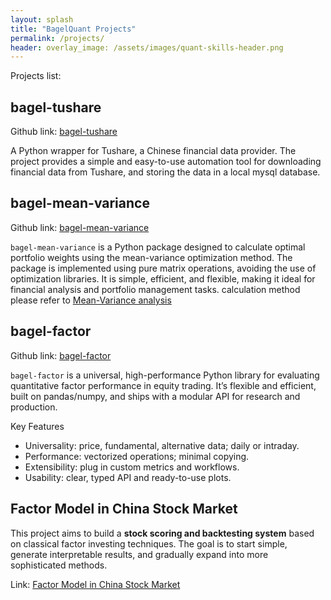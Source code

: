 ```yaml
---
layout: splash
title: "BagelQuant Projects"
permalink: /projects/
header: overlay_image: /assets/images/quant-skills-header.png
---
```


Projects list:

## bagel-tushare

Github link: [bagel-tushare](https://github.com/bagelquant/bagel-tushare)

A Python wrapper for Tushare, a Chinese financial data provider. The project provides a simple and easy-to-use automation tool for downloading financial data from Tushare, and storing the data in a local mysql database.

## bagel-mean-variance

Github link: [bagel-mean-variance](https://github.com/bagelquant/bagel-mean-variance)

`bagel-mean-variance` is a Python package designed to calculate optimal portfolio weights using the mean-variance optimization method. The package is implemented using pure matrix operations, avoiding the use of optimization libraries. It is simple, efficient, and flexible, making it ideal for financial analysis and portfolio management tasks. calculation method please refer to [Mean-Variance analysis](https://bagelquant.com/mean-variance/)

## bagel-factor

Github link: [bagel-factor](https://github.com/bagelquant/bagel-factor)

`bagel-factor` is a universal, high-performance Python library for evaluating quantitative factor performance in equity trading. It’s flexible and efficient, built on pandas/numpy, and ships with a modular API for research and production.

Key Features

- Universality: price, fundamental, alternative data; daily or intraday.
- Performance: vectorized operations; minimal copying.
- Extensibility: plug in custom metrics and workflows.
- Usability: clear, typed API and ready-to-use plots.

## Factor Model in China Stock Market

This project aims to build a **stock scoring and backtesting system** based on classical factor investing techniques. The goal is to start simple, generate interpretable results, and gradually expand into more sophisticated methods.

Link: [Factor Model in China Stock Market](https://bagelquant.com/factor-model-in-china/)
